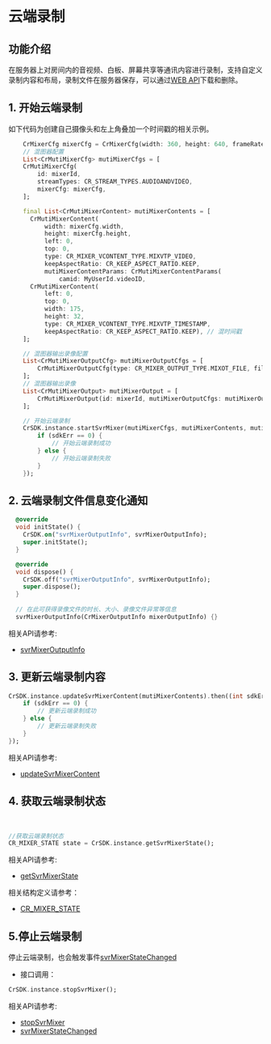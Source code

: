 # 云端录制

## 功能介绍

在服务器上对房间内的音视频、白板、屏幕共享等通讯内容进行录制，支持自定义录制内容和布局，录制文件在服务器保存，可以通过[WEB API](/sdk/document/netdisk/netdisk_query?platform=serverside)下载和删除。

<h2 id=startSvrMixer>1. 开始云端录制</h2>

如下代码为创建自己摄像头和左上角叠加一个时间戳的相关示例。

```dart
    CrMixerCfg mixerCfg = CrMixerCfg(width: 360, height: 640, frameRate: 15, bitRate: 2000000));
    // 混图器配置
    List<CrMutiMixerCfg> mutiMixerCfgs = [
    CrMutiMixerCfg(
        id: mixerId,
        streamTypes: CR_STREAM_TYPES.AUDIOANDVIDEO,
        mixerCfg: mixerCfg,
    ];

    final List<CrMutiMixerContent> mutiMixerContents = [
      CrMutiMixerContent(
          width: mixerCfg.width,
          height: mixerCfg.height,
          left: 0,
          top: 0,
          type: CR_MIXER_VCONTENT_TYPE.MIXVTP_VIDEO,
          keepAspectRatio: CR_KEEP_ASPECT_RATIO.KEEP,
          mutiMixerContentParams: CrMutiMixerContentParams(
              camid: MyUserId.videoID,
      CrMutiMixerContent(
          left: 0,
          top: 0,
          width: 175,
          height: 32,
          type: CR_MIXER_VCONTENT_TYPE.MIXVTP_TIMESTAMP,
          keepAspectRatio: CR_KEEP_ASPECT_RATIO.KEEP), // 混时间戳
    ];

    // 混图器输出录像配置
    List<CrMutiMixerOutputCfg> mutiMixerOutputCfgs = [
        CrMutiMixerOutputCfg(type: CR_MIXER_OUTPUT_TYPE.MIXOT_FILE, filename: filename)
    ];
    // 混图器输出录像
    List<CrMutiMixerOutput> mutiMixerOutput = [
        CrMutiMixerOutput(id: mixerId, mutiMixerOutputCfgs: mutiMixerOutputCfgs)
    ];

    // 开始云端录制
    CrSDK.instance.startSvrMixer(mutiMixerCfgs, mutiMixerContents, mutiMixerOutput).then((int sdkErr) {
        if (sdkErr == 0) {
            // 开始云端录制成功
        } else {
            // 开始云端录制失败
        }
    });
```

<h2 id=svrMixerOutputInfo>2. 云端录制文件信息变化通知</h2>


```dart
  @override
  void initState() {
    CrSDK.on("svrMixerOutputInfo", svrMixerOutputInfo);
    super.initState();
  }

  @override
  void dispose() {
    CrSDK.off("svrMixerOutputInfo", svrMixerOutputInfo);
    super.dispose();
  }
  
  // 在此可获得录像文件的时长、大小、录像文件异常等信息
  svrMixerOutputInfo(CrMixerOutputInfo mixerOutputInfo) {}
```
相关API请参考:
+ [svrMixerOutputInfo](API.md#svrMixerOutputInfo)

<h2 id=updateSvrMixerContent>3. 更新云端录制内容</h2>

```dart
CrSDK.instance.updateSvrMixerContent(mutiMixerContents).then((int sdkErr) {
    if (sdkErr == 0) {
        // 更新云端录制成功
    } else {
        // 更新云端录制失败
    }
});
```

相关API请参考:
+ [updateSvrMixerContent](API.md#updateSvrMixerContent)


<h2 id=obtainStatue>4. 获取云端录制状态</h2>
</br>

``` dart
//获取云端录制状态
CR_MIXER_STATE state = CrSDK.instance.getSvrMixerState();
```

相关API请参考:
+ [getSvrMixerState](API.md#getSvrMixerState)

相关结构定义请参考：
+ [CR_MIXER_STATE](Constant.md#CR_MIXER_STATE)



<h2 id=stopSvrMixer>5.停止云端录制</h2>

停止云端录制，也会触发事件[svrMixerStateChanged](API.md#svrMixerStateChanged)

- 接口调用：
```dart
CrSDK.instance.stopSvrMixer();
```

相关API请参考:
+ [stopSvrMixer](API.md#stopSvrMixer)
+ [svrMixerStateChanged](API.md#svrMixerStateChanged)